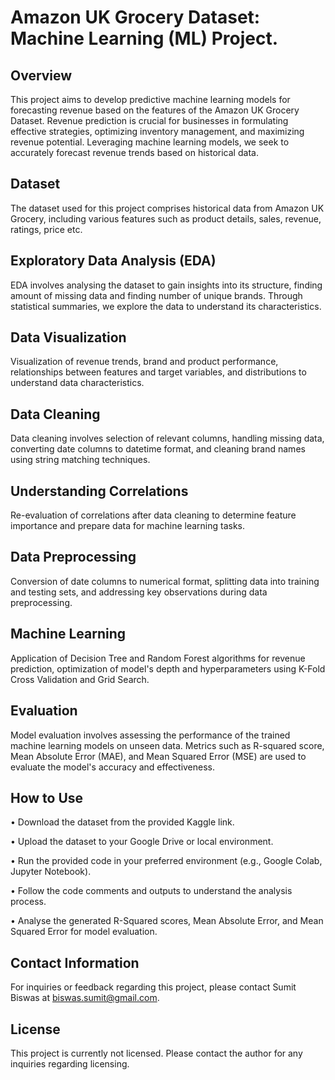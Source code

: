 # Amazon UK Grocery Dataset: Machine Learning (ML) Project.


## Overview

This project aims to develop predictive machine learning models for forecasting revenue based on the features of the Amazon UK Grocery Dataset. Revenue prediction is crucial for businesses in formulating effective strategies, optimizing inventory management, and maximizing revenue potential. Leveraging machine learning models, we seek to accurately forecast revenue trends based on historical data.

## Dataset

The dataset used for this project comprises historical data from Amazon UK Grocery, including various features such as product details, sales, revenue, ratings, price etc. 

## Exploratory Data Analysis (EDA)

EDA involves analysing the dataset to gain insights into its structure, finding amount of missing data and finding number of unique brands. Through statistical summaries, we explore the data to understand its characteristics.

## Data Visualization

Visualization of revenue trends, brand and product performance, relationships between features and target variables, and distributions to understand data characteristics.

## Data Cleaning

Data cleaning involves selection of relevant columns, handling missing data, converting date columns to datetime format, and cleaning brand names using string matching techniques.

## Understanding Correlations

Re-evaluation of correlations after data cleaning to determine feature importance and prepare data for machine learning tasks.

## Data Preprocessing

Conversion of date columns to numerical format, splitting data into training and testing sets, and addressing key observations during data preprocessing.

## Machine Learning

Application of Decision Tree and Random Forest algorithms for revenue prediction, optimization of model's depth and hyperparameters using K-Fold Cross Validation and Grid Search.

## Evaluation

Model evaluation involves assessing the performance of the trained machine learning models on unseen data. Metrics such as R-squared score, Mean Absolute Error (MAE), and Mean Squared Error (MSE) are used to evaluate the model's accuracy and effectiveness.

## How to Use

• Download the dataset from the provided Kaggle link.

• Upload the dataset to your Google Drive or local environment.

• Run the provided code in your preferred environment (e.g., Google Colab, Jupyter Notebook).

• Follow the code comments and outputs to understand the analysis process.

• Analyse the generated R-Squared scores, Mean Absolute Error, and Mean Squared Error for model evaluation.





## Contact Information

For inquiries or feedback regarding this project, please contact Sumit Biswas at biswas.sumit@gmail.com.

## License
This project is currently not licensed. Please contact the author for any inquiries regarding licensing.
